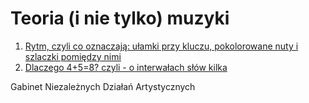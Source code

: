 # Teoria (i nie tylko) muzyki


1. [Rytm, czyli co oznaczają: ułamki przy kluczu, pokolorowane nuty i szlaczki pomiędzy nimi](rytm.md)
2. [ Dlaczego 4+5=8? czyli - o interwałach słów kilka](intervals.md)





Gabinet Niezależnych Działań Artystycznych
